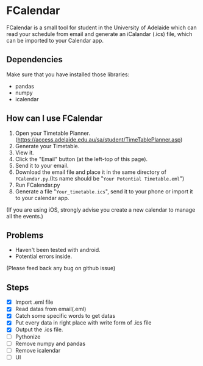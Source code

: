 # FCalendar
FCalendar is a small tool for student in the University of Adelaide which can read your schedule from email and generate an iCalandar (.ics) file, which can be imported to your Calendar app.

## Dependencies
Make sure that you have installed those libraries:
- pandas
- numpy
- icalendar

## How can I use FCalendar

1. Open your Timetable Planner.(https://access.adelaide.edu.au/sa/student/TimeTablePlanner.asp)
2. Generate your Timetable.
3. View it.
4. Click the "Email" button (at the left-top of this page).
5. Send it to your email.
6. Download the email file and place it in the same directory of `FCalendar.py`.(Its name should be "`Your Potential Timetable.eml`")
7. Run FCalendar.py
8. Generate a file "`Your_timetable.ics`", send it to your phone or import it to your calendar app.

(If you are using iOS, strongly advise you create a new calendar to manage all the events.)

## Problems

- Haven't been tested with android.
- Potential errors inside.

(Please feed back any bug on github issue)

## Steps

- [x] Import .eml file
- [x] Read datas from email(.eml)
- [x] Catch some specific words to get datas
- [x] Put every data in right place with write form of .ics file
- [x] Output the .ics file.
- [ ] Pythonize
- [ ] Remove numpy and pandas
- [ ] Remove icalendar
- [ ] UI
